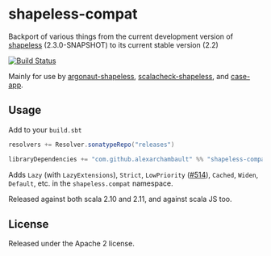 # shapeless-compat

Backport of various things from the current development version of [shapeless](https://github.com/milessabin/shapeless) (2.3.0-SNAPSHOT) to its current stable version (2.2)

[![Build Status](https://travis-ci.org/alexarchambault/shapeless-compat.svg)](https://travis-ci.org/alexarchambault/shapeless-compat)

Mainly for use by [argonaut-shapeless](https://github.com/alexarchambault/argonaut-shapeless), [scalacheck-shapeless](https://github.com/alexarchambault/scalacheck-shapeless), and [case-app](https://github.com/alexarchambault/case-app).

## Usage

Add to your `build.sbt`
```scala
resolvers += Resolver.sonatypeRepo("releases")

libraryDependencies += "com.github.alexarchambault" %% "shapeless-compat" % "1.0.0-M1"
```

Adds `Lazy` (with `LazyExtensions`), `Strict`, `LowPriority` ([#514](https://github.com/milessabin/shapeless/pull/514)), `Cached`, `Widen`, `Default`, etc. in the `shapeless.compat` namespace.

Released against both scala 2.10 and 2.11, and against scala JS too.

## License

Released under the Apache 2 license.
